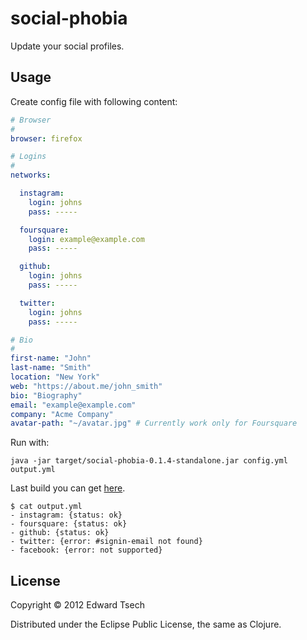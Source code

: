 # social-phobia

Update your social profiles.

## Usage

Create config file with following content:

``` yaml
# Browser
#
browser: firefox

# Logins
#
networks:

  instagram:
    login: johns
    pass: -----

  foursquare:
    login: example@example.com
    pass: -----

  github:
    login: johns
    pass: -----

  twitter:
    login: johns
    pass: -----

# Bio
#
first-name: "John"
last-name: "Smith"
location: "New York"
web: "https://about.me/john_smith"
bio: "Biography"
email: "example@example.com"
company: "Acme Company"
avatar-path: "~/avatar.jpg" # Currently work only for Foursquare
```

Run with:

`java -jar target/social-phobia-0.1.4-standalone.jar config.yml output.yml`

Last build you can get [here](https://dl.dropbox.com/u/2428018/social-phobia-0.1.4-standalone.jar).

```
$ cat output.yml
- instagram: {status: ok}
- foursquare: {status: ok}
- github: {status: ok}
- twitter: {error: #signin-email not found}
- facebook: {error: not supported}
```

## License

Copyright © 2012 Edward Tsech

Distributed under the Eclipse Public License, the same as Clojure.
